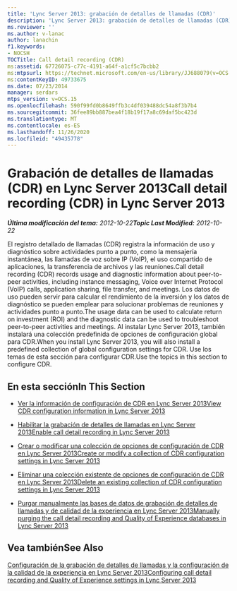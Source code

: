 ```yaml
---
title: 'Lync Server 2013: grabación de detalles de llamadas (CDR)'
description: 'Lync Server 2013: grabación de detalles de llamadas (CDR).'
ms.reviewer: ''
ms.author: v-lanac
author: lanachin
f1.keywords:
- NOCSH
TOCTitle: Call detail recording (CDR)
ms:assetid: 67726075-c77c-4191-a64f-a1cf5c7bcbb2
ms:mtpsurl: https://technet.microsoft.com/en-us/library/JJ688079(v=OCS.15)
ms:contentKeyID: 49733675
ms.date: 07/23/2014
manager: serdars
mtps_version: v=OCS.15
ms.openlocfilehash: 590f99fd0b8649ffb3c4df039488dc54a8f3b7b4
ms.sourcegitcommit: 36fee89bb887bea4f18b19f17a8c69daf5bc423d
ms.translationtype: MT
ms.contentlocale: es-ES
ms.lasthandoff: 11/26/2020
ms.locfileid: "49435778"
---
```

# <a name="call-detail-recording-cdr-in-lync-server-2013"></a><span data-ttu-id="26c4c-103">Grabación de detalles de llamadas (CDR) en Lync Server 2013</span><span class="sxs-lookup"><span data-stu-id="26c4c-103">Call detail recording (CDR) in Lync Server 2013</span></span>

<div data-xmlns="http://www.w3.org/1999/xhtml">

<div class="topic" data-xmlns="http://www.w3.org/1999/xhtml" data-msxsl="urn:schemas-microsoft-com:xslt" data-cs="https://msdn.microsoft.com/">

<div data-asp="https://msdn2.microsoft.com/asp">



</div>

<div id="mainSection">

<div id="mainBody"><span data-ttu-id="26c4c-104">

<span> </span></span><span class="sxs-lookup"><span data-stu-id="26c4c-104">

<span> </span></span></span>

<span data-ttu-id="26c4c-105">_**Última modificación del tema:** 2012-10-22_</span><span class="sxs-lookup"><span data-stu-id="26c4c-105">_**Topic Last Modified:** 2012-10-22_</span></span>

<span data-ttu-id="26c4c-106">El registro detallado de llamadas (CDR) registra la información de uso y diagnóstico sobre actividades punto a punto, como la mensajería instantánea, las llamadas de voz sobre IP (VoIP), el uso compartido de aplicaciones, la transferencia de archivos y las reuniones.</span><span class="sxs-lookup"><span data-stu-id="26c4c-106">Call detail recording (CDR) records usage and diagnostic information about peer-to-peer activities, including instance messaging, Voice over Internet Protocol (VoIP) calls, application sharing, file transfer, and meetings.</span></span> <span data-ttu-id="26c4c-107">Los datos de uso pueden servir para calcular el rendimiento de la inversión y los datos de diagnóstico se pueden emplear para solucionar problemas de reuniones y actividades punto a punto.</span><span class="sxs-lookup"><span data-stu-id="26c4c-107">The usage data can be used to calculate return on investment (ROI) and the diagnostic data can be used to troubleshoot peer-to-peer activities and meetings.</span></span> <span data-ttu-id="26c4c-108">Al instalar Lync Server 2013, también instalará una colección predefinida de opciones de configuración global para CDR.</span><span class="sxs-lookup"><span data-stu-id="26c4c-108">When you install Lync Server 2013, you will also install a predefined collection of global configuration settings for CDR.</span></span> <span data-ttu-id="26c4c-109">Use los temas de esta sección para configurar CDR.</span><span class="sxs-lookup"><span data-stu-id="26c4c-109">Use the topics in this section to configure CDR.</span></span>

<div>

## <a name="in-this-section"></a><span data-ttu-id="26c4c-110">En esta sección</span><span class="sxs-lookup"><span data-stu-id="26c4c-110">In This Section</span></span>

  - [<span data-ttu-id="26c4c-111">Ver la información de configuración de CDR en Lync Server 2013</span><span class="sxs-lookup"><span data-stu-id="26c4c-111">View CDR configuration information in Lync Server 2013</span></span>](lync-server-2013-view-cdr-configuration-information.md)

  - [<span data-ttu-id="26c4c-112">Habilitar la grabación de detalles de llamadas en Lync Server 2013</span><span class="sxs-lookup"><span data-stu-id="26c4c-112">Enable call detail recording in Lync Server 2013</span></span>](lync-server-2013-enable-call-detail-recording.md)

  - [<span data-ttu-id="26c4c-113">Crear o modificar una colección de opciones de configuración de CDR en Lync Server 2013</span><span class="sxs-lookup"><span data-stu-id="26c4c-113">Create or modify a collection of CDR configuration settings in Lync Server 2013</span></span>](lync-server-2013-create-or-modify-a-collection-of-cdr-configuration-settings.md)

  - [<span data-ttu-id="26c4c-114">Eliminar una colección existente de opciones de configuración de CDR en Lync Server 2013</span><span class="sxs-lookup"><span data-stu-id="26c4c-114">Delete an existing collection of CDR configuration settings in Lync Server 2013</span></span>](lync-server-2013-delete-an-existing-collection-of-cdr-configuration-settings.md)

  - [<span data-ttu-id="26c4c-115">Purgar manualmente las bases de datos de grabación de detalles de llamadas y de calidad de la experiencia en Lync Server 2013</span><span class="sxs-lookup"><span data-stu-id="26c4c-115">Manually purging the call detail recording and Quality of Experience databases in Lync Server 2013</span></span>](lync-server-2013-manually-purging-the-call-detail-recording-and-quality-of-experience-databases.md)

</div>

<div>

## <a name="see-also"></a><span data-ttu-id="26c4c-116">Vea también</span><span class="sxs-lookup"><span data-stu-id="26c4c-116">See Also</span></span>


[<span data-ttu-id="26c4c-117">Configuración de la grabación de detalles de llamadas y la configuración de la calidad de la experiencia en Lync Server 2013</span><span class="sxs-lookup"><span data-stu-id="26c4c-117">Configuring call detail recording and Quality of Experience settings in Lync Server 2013</span></span>](lync-server-2013-configuring-call-detail-recording-and-quality-of-experience-settings.md)  
  

<span data-ttu-id="26c4c-118"></div>

</div>

<span> </span>

</div>

</div>

</span><span class="sxs-lookup"><span data-stu-id="26c4c-118"></div>

</div>

<span> </span>

</div>

</div>

</span></span></div>

